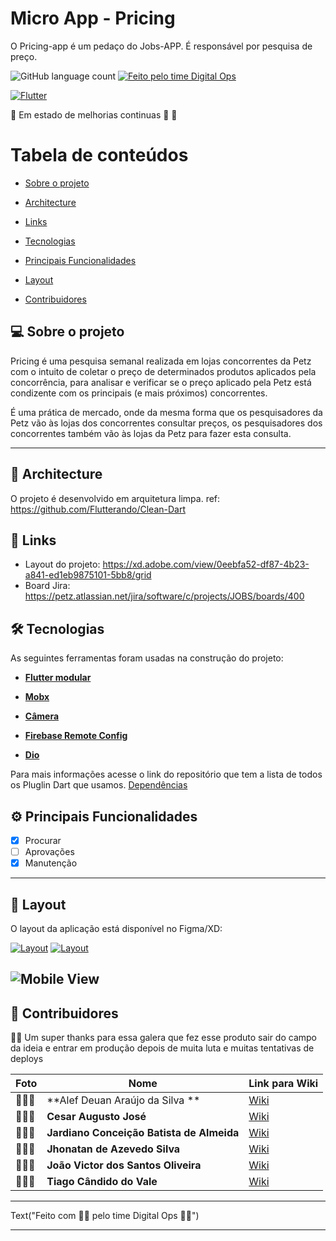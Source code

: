 # Micro App - Pricing

O Pricing-app é um pedaço do Jobs-APP. É responsável por pesquisa de preço.

![GitHub language count](https://img.shields.io/badge/Languages-1-blue)
[![Feito pelo time Digital Ops](https://img.shields.io/badge/Made%20by-Digital%20Ops-yellow)](https://www.petz.com.br/)

[![Flutter](https://img.shields.io/badge/Powered%20by-FLUTTER%20v2.10.4-blue)](https://flutter.dev/)


🚧 Em estado de melhorias continuas 🚀 🚧
# Tabela de conteúdos

- [Sobre o projeto](#-sobre-o-projeto)

- [Architecture](#-Architecture)

- [Links](#-Links)

- [Tecnologias](#Tecnologias)

- [Principais Funcionalidades](#Principais-Funcionalidades)

- [Layout](#Layout)

- [Contribuidores](#Contribuidores)

## 💻 Sobre o projeto

Pricing é uma pesquisa semanal realizada em lojas concorrentes da Petz com o intuito de coletar o preço de determinados produtos aplicados pela concorrência, para analisar e verificar se o preço aplicado pela Petz está condizente com os principais (e mais próximos) concorrentes.

É uma prática de mercado, onde da mesma forma que os pesquisadores da Petz vão às lojas dos concorrentes consultar preços, os pesquisadores dos concorrentes também vão às lojas da Petz para fazer esta consulta.

---


## 🔧 Architecture

O projeto é desenvolvido em arquitetura limpa.
ref: https://github.com/Flutterando/Clean-Dart

## 🚀 Links
- Layout do projeto: https://xd.adobe.com/view/0eebfa52-df87-4b23-a841-ed1eb9875101-5bb8/grid
- Board Jira: https://petz.atlassian.net/jira/software/c/projects/JOBS/boards/400


## 🛠 Tecnologias

As seguintes ferramentas foram usadas na construção do projeto:

- **[Flutter modular](https://pub.dev/packages/mobx)**

- **[Mobx](https://pub.dev/packages/mobx)**

- **[Câmera](https://pub.dev/packages/camera)**

- **[Firebase Remote Config](https://pub.dev/packages/firebase_remote_config)**

- **[Dio](https://pub.dev/packages/dio)**

Para mais informações acesse o link do repositório que tem a lista de todos os Pluglin Dart que usamos. [Dependências](https://bitbucket.org/petzdigital/frontend_appjobs-core/src/master/dependencies/pubspec.yaml)


## ⚙️ Principais Funcionalidades

- [x] Procurar
- [ ] Aprovações
- [x] Manutenção

---

## 🎨 Layout

O layout da aplicação está disponível no Figma/XD:

[![Layout](https://img.shields.io/badge/View%20Layout%20-AdobeXD-%23760bbd)](https://xd.adobe.com/view/0eebfa52-df87-4b23-a841-ed1eb9875101-5bb8/grid)
[![Layout](https://img.shields.io/badge/View%20Layout%20-FIGMA-red)](https://www.figma.com/file/VPyP6uznmJcMptsNxfDdck/App-Pricing?node-id=0%3A1)

![Mobile View](https://firebasestorage.googleapis.com/v0/b/appjobs-6a2b6.appspot.com/o/Group%206559.png?alt=media&token=35dc927a-33b7-4384-a4fe-9a14013946c0) 
---

## 🦸 Contribuidores

💙💛 Um super thanks para essa galera que fez esse produto sair do campo da ideia e entrar em produção depois de muita luta e muitas tentativas de deploys

| Foto                                                                                                                                                                                                    | Nome                  | Link para Wiki                                                                                                                       |
| ------------------------------------------------------------------------------------------------------------------------------------------------------------------------------------------------------- | --------------------- | ------------------------------------------------------------------------------------------------------------------------------------ |
| 👨🏼‍💻     | **Alef Deuan Araújo da Silva ** | [Wiki]()                   |
| 👨🏼‍💻     | **Cesar Augusto José**       | [Wiki]()          |
| 👨🏼‍💻     | **Jardiano Conceição Batista de Almeida**     | [Wiki]() |
| 👨🏼‍💻     | **Jhonatan de Azevedo Silva**  | [Wiki]()              |
| 👨🏼‍💻     | **João Victor dos Santos Oliveira**   | [Wiki]()      |
| 👨🏼‍💻     | **Tiago Cândido do Vale**   | [Wiki]()               |

---

Text("Feito com 💙💛 pelo time Digital Ops 👋🏽")

---

